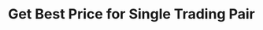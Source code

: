 ---
title: Get Best Price for Single Trading Pair
position_number: 14
type: get
description: /az/future/market/v1/public/q/best-price
parameters:
    -
        name: symbol
        type: string
        mandatory: true
        default: N/A
        description: Trading pair
        ranges:
content_markdown: Note：This method does not require a signature.
left_code_blocks:
    -
        code_block: "public void getBestPrice() {\r\n\tString text = HttpUtil.get(URL + \"/az/future/market/v1/public/q/best-price?symbol=btc_usdt\");\r\n\tSystem.out.println(text);\r\n}"
        title: Java
        language: java
right_code_blocks:
    - code_block: |-
        {
          "error": {
            "code": "",
            "msg": ""
          },
          "msgInfo": "success",
          "returnCode": 0,
          "result": {
                "symbol": "btc_usdt",  //Trading pair
                "ask": "109598.4",     //ASK
                "bid": "109598.3",     //BID
                "time": 1761965026050  //Timestamp
             }
        }
      title: Response
      language: json
---